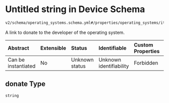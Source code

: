 # Untitled string in Device Schema

```txt
v2/schema/operating_systems.schema.yml#/properties/operating_systems/items/properties/donate
```

A link to donate to the developer of the operating system.

| Abstract            | Extensible | Status         | Identifiable            | Custom Properties | Additional Properties | Access Restrictions | Defined In                                                          |
| :------------------ | :--------- | :------------- | :---------------------- | :---------------- | :-------------------- | :------------------ | :------------------------------------------------------------------ |
| Can be instantiated | No         | Unknown status | Unknown identifiability | Forbidden         | Allowed               | none                | [device.schema.json*](../device.schema.json "open original schema") |

## donate Type

`string`
